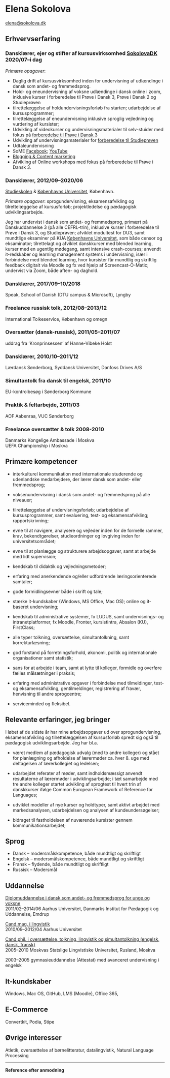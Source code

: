 # Elena Sokolova
[elena@sokolova.dk](mailto:elena@sokolova.dk)<br/>

## Erhvervserfaring

### Dansklærer, ejer og stifter af kursusvirksomhed [SokolovaDK](https://sokolova.dk) 2020/07–i dag 	

*Primære opagaver*:

* Daglig drift af kursusvirksomhed inden for undervisning af udlændinge i dansk som andet- og fremmedsprog. 
* Hold- og eneundervisning af voksne udlændinge i dansk online i zoom, inklusive kurser i forberedelse til Prøve i Dansk 3, Prøve i Dansk 2 og Studieprøven
* tilrettelæggelse af holdundervisningsforløb fra starten; udarbejdelse af kursusprogrammer; 
* tilrettelæggelse af eneundervisning inklusive sproglig vejledning og vurdering af kursister;
* Udvikling af videokurser og undervisningsmaterialer til selv-stuider med fokus på [forberedelse til Prøve i Dansk 3](about-a-self-study-video-course-forberedelse-til-about-skriftlig-fremstilling-i-prøve-dansk-3.md)
* Udvikling af undervisningsmaterialer for [forberedelse til Studieprøven](https://sokolova.dk/grammar-and-vocabulary-tips-for-describing-data-in-the-essay-at-studieprøven) 
* Udtaleundervisning
* SoME [Facebook](https://www.facebook.com/elena.sokolova.92798072/); [YouTube](https://www.youtube.com/channel/UC9Y6VV8O3UrWC-A0WMlWxNw)
* [Blogging & Content marketing](https://sokolova.dk/#blog)
* Afvikling af Online workshops med fokus på forberedelse til Prøve i Dansk 3. 


### Dansklærer, 2012/09–2020/06		
[Studieskolen](http://www.studieskolen.dk/) & [Københavns Universitet](http://nors.ku.dk/english/education/danish_courses/), København. 

*Primære opagaver*: sprogundervisning, eksamensafvikling og tilrettelæggelse af kursusforløb; projektledelse og pædagogisk udviklingsarbejde. 

Jeg har undervist i dansk som andet- og fremmedsprog, primært på Danskuddannelse 3 (på alle CEFRL-trin), inklusive kurser i forberedelse til Prøve i Dansk 3, og Studieprøven; afviklet modultest for DU3, samt mundtlige eksaminer på KUA [Københavns Universitet](http://nors.ku.dk/english/education/danish_courses/), som både censor og eksaminator; tilrettelagt og afviklet danskkurser med blended learning, kurser med en ugentlig mødegang, samt intensive crash-courses; anvendt it-redskaber og learning management systems i undervisning, især i forbindelse med blended learning, hvor kursister får mundtlig og skriftlig feedback digitalt via Moodle og fx ved hjælp af Screencast-O-Matic; undervist via Zoom, både aften- og daghold. 

### Dansklærer, 2017/09–10/2018
Speak, School of Danish (DTU campus & Microsoft), Lyngby

### Freelance russisk tolk, 2012/08–2013/12 
International Tolkeservice, København og omegn

### Oversætter (dansk-russisk), 2011/05–2011/07	
uddrag fra ‘Kronprinsessen’ af Hanne-Vibeke Holst

### Dansklærer, 2010/10–2011/12
Lærdansk Sønderborg, Syddansk Universitet, Danfoss Drives A/S

### Simultantolk fra dansk til engelsk, 2011/10
EU-kontrolbesøg i Sønderborg Kommune

### Praktik & feltarbejde, 2011/03
AOF Aabenraa, VUC Sønderborg 

### Freelance oversætter & tolk 2008-2010
Danmarks Kongelige Ambassade i Moskva<br/>
UEFA Championship i Moskva

## Primære kompetencer

* interkulturel kommunikation med internationale studerende og udenlandske medarbejdere, der lærer dansk som andet- eller fremmedsprog; 

* voksenundervisning i dansk som andet- og fremmedsprog på alle niveauer;

* tilrettelæggelse af undervisningsforløb; udarbejdelse af kursusprogrammer, samt evaluering, test- og eksamensafvikling; rapportskrivning;

* evne til at navigere, analysere og vejleder inden for de formelle rammer, krav, bekendtgørelser, studieordninger og lovgiving inden for universitetsområdet;

* evne til at planlægge og strukturere arbejdsopgaver, samt at arbejde med lidt supervision;

* kendskab til didaktik og vejledningsmetoder;

* erfaring med anerkendende og/eller udfordrende læringsorienterede samtaler;

* gode formidlingsevner både i skrift og tale;

* stærke it-kundskaber (Windows, MS Office, Mac OS); online og it-baseret undervisning; 

* kendskab til administrative systemer, fx LUDUS, samt undervisnings- og intranetplatformer, fx Moodle, Fronter, kursistintra, Absalon (KU), FirstClass;

* alle typer tolkning, oversættelse, simultantolkning, samt korrekturlæsning; 

* god forstand på forretningsforhold, økonomi, politik og internationale organisationer samt statistik;

* sans for at arbejde i team, samt at lytte til kolleger, formidle og overføre fælles målsætninger i praksis;

* erfaring med administrative opgaver i forbindelse med tilmeldinger, test- og eksamensafvikling, gentilmeldinger, registrering af fravær, henvisning til andre sprogcentre; 

* serviceminded og fleksibel.

## Relevante erfaringer, jeg bringer

I løbet af de sidste år har mine arbejdsopgaver ud over sprogundervisning, eksamensafvikling og tilrettelæggelsen af kursusforløb spredt sig også til pædagogisk udviklingsarbejde. Jeg har bl.a.

* været medlem af pædagogisk udvalg (med to andre kolleger) og stået for planlægning og afholdelse af lærermøder ca. hver 8. uge med deltagelsen af lærerkollegiet og ledelsen; 

* udarbejdet referater af møder, samt indholdsmæssigt anvendt resultaterne af lærermøder i udviklingsarbejde;
i tæt samarbejde med tre andre kolleger startet udvikling af sprogtest til hvert trin af danskkurser ifølge Common European Framework of Reference for Languages;

* udviklet modeller af nye kurser og holdtyper, samt aktivt arbejdet med markedsanalysen, udarbejdelsen og analysen af kundeundersøgelser;
 
* bidraget til fastholdelsen af nuværende kursister gennem kommunikationsarbejdet;

## Sprog

* Dansk – modersmålskompetence, både mundtligt og skriftligt
* Engelsk – modersmålskompetence, både mundtligt og skriftligt 
* Fransk – flydende, både mundtligt og skriftligt
* Russisk – Modersmål

## Uddannelse
[Diplomuddannelse i dansk som andet- og fremmedsprog for unge og voksne](http://edu.au.dk/uddannelse/kurserogefteruddannelse/dansksomandetsprog/)<br/>
2011/02–2014/06 Aarhus Universitet, Danmarks Institut for Pædagogik og Uddannelse, Emdrup

[Cand.mag. i lingvistik](http://kandidat.au.dk/lingvistik/)<br/>
2010/09–2012/04 Aarhus Universitet

[Cand.phil. i oversættelse, tolkning, lingvistik og simultantolkning
(engelsk, dansk, fransk)](https://www.linguanet.ru/en/studies/programmes-courses/masters/linguistics-45-04-02-translation-and-interpreting-studies/)<br/>
2005–2010 Moskvas Statslige Lingvistiske Universitet, Rusland, Moskva

2003–2005 		gymnasieuddannelse (Attestat) med avanceret undervisning i engelsk

## It-kundskaber

Windows, Mac OS, GitHub, LMS (Moodle), Office 365, 

## E-Commerce

Convertkit, Podia, Stipe

## Øvrige interesser

Atletik, oversættelse af børnelitteratur, datalingvistik, Natural Language Processing

* * *

**Reference efter anmodning**




